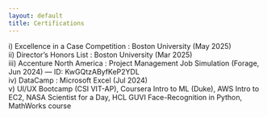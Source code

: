 ```yaml
---
layout: default
title: Certifications
---
```


i) Excellence in a Case Competition : Boston University (May 2025)  
ii) Director’s Honors List : Boston University (Mar 2025)  
iii) Accenture North America : Project Management Job Simulation (Forage, Jun 2024) — ID: KwGQtzAByfKeP2YDL  
iv) DataCamp : Microsoft Excel (Jul 2024)  
v) UI/UX Bootcamp (CSI VIT-AP), Coursera Intro to ML (Duke), AWS Intro to EC2, NASA Scientist for a Day, HCL GUVI Face-Recognition in Python, MathWorks course
